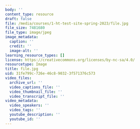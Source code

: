 ```yaml
---
body: ''
content_type: resource
draft: false
file: /media/courses/1-ht-test-site-spring-2023/file.jpg
file_size: 7481680
file_type: image/jpeg
image_metadata:
  caption: ''
  credit: ''
  image-alt: ''
learning_resource_types: []
license: https://creativecommons.org/licenses/by-nc-sa/4.0/
resourcetype: Image
title: file.jpg
uid: 31fe799c-726e-46c8-9032-3f571376c573
video_files:
  archive_url: ''
  video_captions_file: ''
  video_thumbnail_file: ''
  video_transcript_file: ''
video_metadata:
  video_speakers: ''
  video_tags: ''
  youtube_description: ''
  youtube_id: ''
---
```

